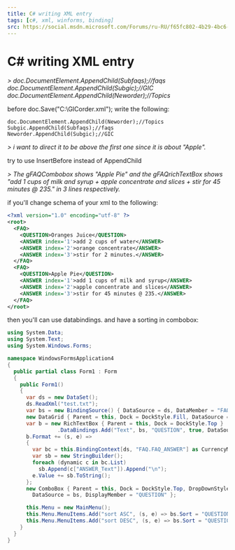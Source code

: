 ```yaml
---
title: C# writing XML entry
tags: [c#, xml, winforms, binding]
src: https://social.msdn.microsoft.com/Forums/ru-RU/f65fc802-4b29-4bc6-bab4-f535a459cc18/c-writing-xml-entry?forum=winforms
---
```

# C# writing XML entry
*> doc.DocumentElement.AppendChild(Subfaqs);//faqs  doc.DocumentElement.AppendChild(Subgic);//GIC             doc.DocumentElement.AppendChild(Neworder);//Topics*

before   doc.Save("C:\\GICorder.xml");   write the following:
```
doc.DocumentElement.AppendChild(Neworder);//Topics
Subgic.AppendChild(Subfaqs);//faqs
Neworder.AppendChild(Subgic);//GIC
```
*> i want to direct it to be above the first one since it is about "Apple".*

try to use InsertBefore instead of AppendChild

*> The gFAQCombobox shows "Apple Pie" and the gFAQrichTextBox shows "add 1 cups of milk and syrup + apple concentrate and slices + stir for 45 minutes @ 235." in 3 lines respectively.*

if you'll change schema of your xml to the following:
```xml   
<?xml version="1.0" encoding="utf-8" ?>
<root>
  <FAQ>
    <QUESTION>Oranges Juice</QUESTION>
    <ANSWER index='1'>add 2 cups of water</ANSWER>
    <ANSWER index='2'>orange concentrate</ANSWER>
    <ANSWER index='3'>stir for 2 minutes.</ANSWER>
  </FAQ>
  <FAQ>
    <QUESTION>Apple Pie</QUESTION>
    <ANSWER index='1'>add 1 cups of milk and syrup</ANSWER>
    <ANSWER index='2'>apple concentrate and slices</ANSWER>
    <ANSWER index='3'>stir for 45 minutes @ 235.</ANSWER>
  </FAQ>
</root>
``` 
then you'll can use databindings. and have a sorting in combobox:
```c#   
using System.Data;
using System.Text;
using System.Windows.Forms;

namespace WindowsFormsApplication4
{
  public partial class Form1 : Form
  {
    public Form1()
    {
      var ds = new DataSet();
      ds.ReadXml("test.txt");
      var bs = new BindingSource() { DataSource = ds, DataMember = "FAQ" };
      new DataGrid { Parent = this, Dock = DockStyle.Fill, DataSource = bs };
      var b = new RichTextBox { Parent = this, Dock = DockStyle.Top }
                .DataBindings.Add("Text", bs, "QUESTION", true, DataSourceUpdateMode.Never);
      b.Format += (s, e) =>
      {
        var bc = this.BindingContext[ds, "FAQ.FAQ_ANSWER"] as CurrencyManager;
        var sb = new StringBuilder();
        foreach (dynamic c in bc.List)
          sb.Append(c["ANSWER_Text"]).Append("\n");
        e.Value += sb.ToString();
      };
      new ComboBox { Parent = this, Dock = DockStyle.Top, DropDownStyle = ComboBoxStyle.DropDownList, 
        DataSource = bs, DisplayMember = "QUESTION" };

      this.Menu = new MainMenu();
      this.Menu.MenuItems.Add("sort ASC", (s, e) => bs.Sort = "QUESTION ASC");
      this.Menu.MenuItems.Add("sort DESC", (s, e) => bs.Sort = "QUESTION DESC");
    }
  }
}
```